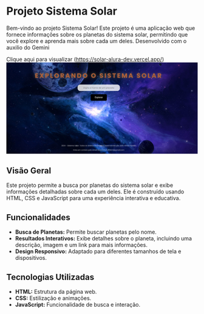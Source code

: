 # Projeto Sistema Solar

Bem-vindo ao projeto Sistema Solar! Este projeto é uma aplicação web que fornece informações sobre os planetas do sistema solar, permitindo que você explore e aprenda mais sobre cada um deles. Desenvolvido com o auxilio do Gemini

Clique aqui para visualizar (https://solar-alura-dev.vercel.app/)
![Visualização do Site!](https://github.com/JohnFrankkk/SolarAluraDev/blob/main/printsite.png)
## Visão Geral

Este projeto permite a busca por planetas do sistema solar e exibe informações detalhadas sobre cada um deles. Ele é construído usando HTML, CSS e JavaScript para uma experiência interativa e educativa.

## Funcionalidades

- **Busca de Planetas:** Permite buscar planetas pelo nome.
- **Resultados Interativos:** Exibe detalhes sobre o planeta, incluindo uma descrição, imagem e um link para mais informações.
- **Design Responsivo:** Adaptado para diferentes tamanhos de tela e dispositivos.

## Tecnologias Utilizadas

- **HTML:** Estrutura da página web.
- **CSS:** Estilização e animações.
- **JavaScript:** Funcionalidade de busca e interação.

